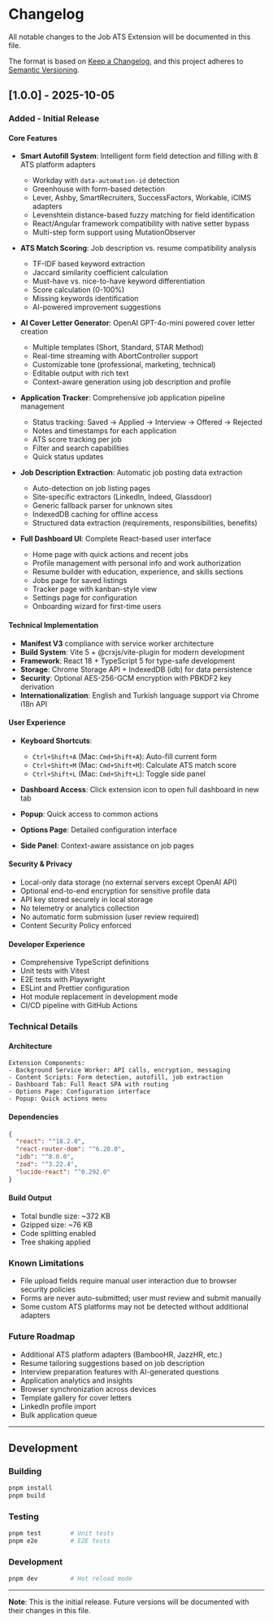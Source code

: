 # Changelog

All notable changes to the Job ATS Extension will be documented in this file.

The format is based on [Keep a Changelog](https://keepachangelog.com/en/1.0.0/),
and this project adheres to [Semantic Versioning](https://semver.org/spec/v2.0.0.html).

## [1.0.0] - 2025-10-05

### Added - Initial Release

#### Core Features
- **Smart Autofill System**: Intelligent form field detection and filling with 8 ATS platform adapters
  - Workday with `data-automation-id` detection
  - Greenhouse with form-based detection
  - Lever, Ashby, SmartRecruiters, SuccessFactors, Workable, iCIMS adapters
  - Levenshtein distance-based fuzzy matching for field identification
  - React/Angular framework compatibility with native setter bypass
  - Multi-step form support using MutationObserver
  
- **ATS Match Scoring**: Job description vs. resume compatibility analysis
  - TF-IDF based keyword extraction
  - Jaccard similarity coefficient calculation
  - Must-have vs. nice-to-have keyword differentiation
  - Score calculation (0-100%)
  - Missing keywords identification
  - AI-powered improvement suggestions

- **AI Cover Letter Generator**: OpenAI GPT-4o-mini powered cover letter creation
  - Multiple templates (Short, Standard, STAR Method)
  - Real-time streaming with AbortController support
  - Customizable tone (professional, marketing, technical)
  - Editable output with rich text
  - Context-aware generation using job description and profile

- **Application Tracker**: Comprehensive job application pipeline management
  - Status tracking: Saved → Applied → Interview → Offered → Rejected
  - Notes and timestamps for each application
  - ATS score tracking per job
  - Filter and search capabilities
  - Quick status updates

- **Job Description Extraction**: Automatic job posting data extraction
  - Auto-detection on job listing pages
  - Site-specific extractors (LinkedIn, Indeed, Glassdoor)
  - Generic fallback parser for unknown sites
  - IndexedDB caching for offline access
  - Structured data extraction (requirements, responsibilities, benefits)

- **Full Dashboard UI**: Complete React-based user interface
  - Home page with quick actions and recent jobs
  - Profile management with personal info and work authorization
  - Resume builder with education, experience, and skills sections
  - Jobs page for saved listings
  - Tracker page with kanban-style view
  - Settings page for configuration
  - Onboarding wizard for first-time users

#### Technical Implementation
- **Manifest V3** compliance with service worker architecture
- **Build System**: Vite 5 + @crxjs/vite-plugin for modern development
- **Framework**: React 18 + TypeScript 5 for type-safe development
- **Storage**: Chrome Storage API + IndexedDB (idb) for data persistence
- **Security**: Optional AES-256-GCM encryption with PBKDF2 key derivation
- **Internationalization**: English and Turkish language support via Chrome i18n API

#### User Experience
- **Keyboard Shortcuts**:
  - `Ctrl+Shift+A` (Mac: `Cmd+Shift+A`): Auto-fill current form
  - `Ctrl+Shift+M` (Mac: `Cmd+Shift+M`): Calculate ATS match score
  - `Ctrl+Shift+L` (Mac: `Cmd+Shift+L`): Toggle side panel

- **Dashboard Access**: Click extension icon to open full dashboard in new tab
- **Popup**: Quick access to common actions
- **Options Page**: Detailed configuration interface
- **Side Panel**: Context-aware assistance on job pages

#### Security & Privacy
- Local-only data storage (no external servers except OpenAI API)
- Optional end-to-end encryption for sensitive profile data
- API key stored securely in local storage
- No telemetry or analytics collection
- No automatic form submission (user review required)
- Content Security Policy enforced

#### Developer Experience
- Comprehensive TypeScript definitions
- Unit tests with Vitest
- E2E tests with Playwright
- ESLint and Prettier configuration
- Hot module replacement in development mode
- CI/CD pipeline with GitHub Actions

### Technical Details

#### Architecture
```
Extension Components:
- Background Service Worker: API calls, encryption, messaging
- Content Scripts: Form detection, autofill, job extraction
- Dashboard Tab: Full React SPA with routing
- Options Page: Configuration interface
- Popup: Quick actions menu
```

#### Dependencies
```json
{
  "react": "^18.2.0",
  "react-router-dom": "^6.20.0",
  "idb": "^8.0.0",
  "zod": "^3.22.4",
  "lucide-react": "^0.292.0"
}
```

#### Build Output
- Total bundle size: ~372 KB
- Gzipped size: ~76 KB
- Code splitting enabled
- Tree shaking applied

### Known Limitations
- File upload fields require manual user interaction due to browser security policies
- Forms are never auto-submitted; user must review and submit manually
- Some custom ATS platforms may not be detected without additional adapters

### Future Roadmap
- Additional ATS platform adapters (BambooHR, JazzHR, etc.)
- Resume tailoring suggestions based on job description
- Interview preparation features with AI-generated questions
- Application analytics and insights
- Browser synchronization across devices
- Template gallery for cover letters
- LinkedIn profile import
- Bulk application queue

---

## Development

### Building
```bash
pnpm install
pnpm build
```

### Testing
```bash
pnpm test        # Unit tests
pnpm e2e         # E2E tests
```

### Development
```bash
pnpm dev         # Hot reload mode
```

---

**Note**: This is the initial release. Future versions will be documented with their changes in this file.
